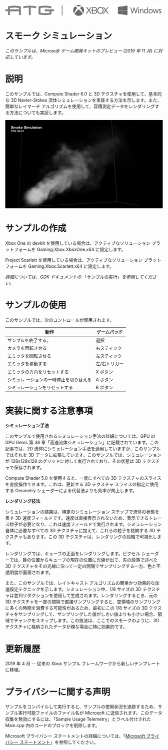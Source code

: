   ![](./media/image1.png)

#   スモーク シミュレーション

*このサンプルは、Microsoft ゲーム開発キットのプレビュー (2019 年 11 月)
に対応しています。*

# 説明

このサンプルでは、Compute Shader 6.0 と 3D
テクスチャを使用して、基本的な 3D Navier-Stokes
流体シミュレーションを実装する方法を示します。また、簡単なレイマーチ
アルゴリズムを使用して、容積測定データをレンダリングする方法についても実証します。

![](./media/image3.png)

# サンプルの作成

Xbox One の devkit を使用している場合は、アクティブなソリューション
プラットフォームを Gaming.Xbox.XboxOne.x64 に設定します。

Project Scarlett を使用している場合は、アクティブなソリューション
プラットフォームを Gaming.Xbox.Scarlett.x64 に設定します。

*詳細については、GDK ドキュメントの*
「サンプルの実行」*を参照してください。*

# サンプルの使用

このサンプルでは、次のコントロールが使用されます。

| 動作                            |  ゲームパッド                       |
|---------------------------------|------------------------------------|
| サンプルを終了する。            |  選択                               |
| カメラを回転させる              |  右スティック                       |
| エミッタを回転させる            |  左スティック                       |
| エミッタを移動する              |  左/右トリガー                      |
| エミッタの方向をリセットする    |  X ボタン                           |
| シミュレ ーションの一時停止を切り替える |  A ボタン |
| シミュレーションをリセットする  |  B ボタン                           |

# 実装に関する注意事項

**シミュレーション手法**

このサンプルで使用されるシミュレーション手法の詳細については、GPU の GPU
Gems 第 38
章「高速流体シミュレーション」に記載されています。この記事では、2D
流体にシミュレーション手法を適用していますが、このサンプルではそれを 3D
データに拡張しています。このサンプルでは、シミュレーションが 128x128x128
のグリッドに対して実行されており、その状態は 3D
テクスチャで保存されます。

Compute Shader 5.0 を使用すると、一度にすべての 3D
テクスチャのスライスを直接操作できます。これは、更新する 3D テクスチャ
スライスの指定に使用する Geometry
シェーダーによる代替法よりも効率が向上します。

**レンダリング技法**

シミュレーションの結果は、特定のシミュレーション
ステップで流体の状態を表す 3D
速度フィールドです。速度は直接表示されないため、表示できるトレース粒子が必要となり、これは速度フィールドで実行されます。シミュレーション自体に必要なすべての
3D テクスチャに加えて、これらの粒子を格納する 3D
テクスチャもあります。この 3D
テクスチャは、レンダリングの段階で可視化します。

レンダリングでは、キューブの正面をレンダリングします。ピクセル
シェーダーでは、目の位置からキューブの現在の位置に光線が出て、先の段落で述べた
3D
テクスチャをその光線に沿って一定の間隔でサンプリングする一方、色と不透明度が蓄積されます。

また、このサンプルでは、レイトキャスト
アルゴリズムの簡単かつ効果的な加速設定テクニックを示します。シミュレーション中、1/8
サイズの 3D
テクスチャは並列リダクションを使用して生成されます。レンダリングするとき、元の
3D
テクスチャを一定の間隔で直接サンプリングすると、空領域のサンプリングに多くの時間を浪費する可能性があるため、最初にこの
1/8 サイズの 3D
テクスチャをサンプリングして、サンプリングした値がしきい値よりも小さい場合、領域でチャンクをスキップします。この技法は、ここでのスモークのように、3D
テクスチャに格納されたデータが疎な場合に特に効果的です。

# 更新履歴

2019 年 4 月 -- 従来の Xbox サンプル
フレームワークから新しいテンプレートに移植。

# プライバシーに関する声明

サンプルをコンパイルして実行すると、サンプルの使用状況を追跡するため、サンプル実行可能ファイルのファイル名が
Microsoft に送信されます。このデータ収集を無効にするには、「Sample Usage
Telemetry」とラベル付けされた Main.cpp
内のコードのブロックを削除します。

Microsoft プライバシー ステートメントの詳細については、「[Microsoft
プライバシー
ステートメント](https://privacy.microsoft.com/en-us/privacystatement/)」を参照してください。
